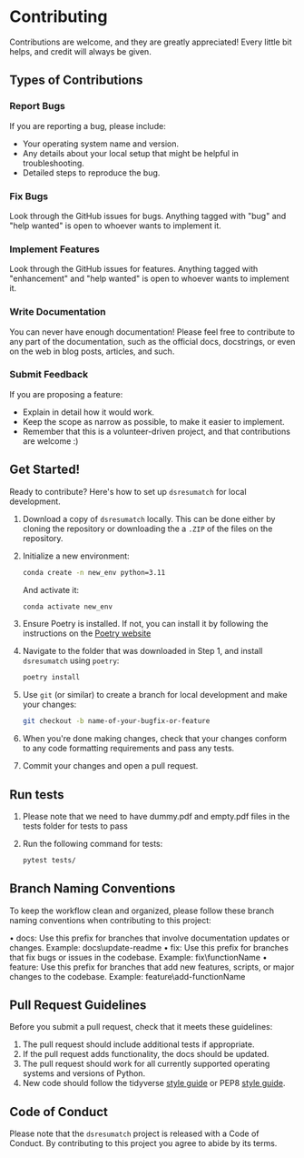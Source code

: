 # Contributing

Contributions are welcome, and they are greatly appreciated! Every little bit
helps, and credit will always be given.

## Types of Contributions

### Report Bugs

If you are reporting a bug, please include:

* Your operating system name and version.
* Any details about your local setup that might be helpful in troubleshooting.
* Detailed steps to reproduce the bug.

### Fix Bugs

Look through the GitHub issues for bugs. Anything tagged with "bug" and "help
wanted" is open to whoever wants to implement it.

### Implement Features

Look through the GitHub issues for features. Anything tagged with "enhancement"
and "help wanted" is open to whoever wants to implement it.

### Write Documentation

You can never have enough documentation! Please feel free to contribute to any
part of the documentation, such as the official docs, docstrings, or even
on the web in blog posts, articles, and such.

### Submit Feedback

If you are proposing a feature:

* Explain in detail how it would work.
* Keep the scope as narrow as possible, to make it easier to implement.
* Remember that this is a volunteer-driven project, and that contributions
  are welcome :)

## Get Started!

Ready to contribute? Here's how to set up `dsresumatch` for local development.

1. Download a copy of `dsresumatch` locally. This can be done either by cloning the repository or downloading the a `.ZIP` of the files on the repository.

2. Initialize a new environment:
    ```bash
    conda create -n new_env python=3.11
    ```

    And activate it:
    ```bash
    conda activate new_env
    ```

3. Ensure Poetry is installed. If not, you can install it by following the instructions on the [Poetry website](https://python-poetry.org/docs/)

4. Navigate to the folder that was downloaded in Step 1, and install `dsresumatch` using `poetry`:

    ```bash
    poetry install
    ```

5. Use `git` (or similar) to create a branch for local development and make your changes:

    ```bash
    git checkout -b name-of-your-bugfix-or-feature
    ```

6. When you're done making changes, check that your changes conform to any code formatting requirements and pass any tests.

7. Commit your changes and open a pull request.

## Run tests

1. Please note that we need to have dummy.pdf and empty.pdf files in the tests folder for tests to pass

2. Run the following command for tests: 

    ```bash
    pytest tests/
    ```
    
## Branch Naming Conventions

To keep the workflow clean and organized, please follow these branch naming conventions when contributing to this project:

 • docs\: Use this prefix for branches that involve documentation updates or changes.
        Example: docs\update-readme
 • fix\: Use this prefix for branches that fix bugs or issues in the codebase.
        Example: fix\functionName
 • feature\: Use this prefix for branches that add new features, scripts, or major changes to the codebase.
        Example: feature\add-functionName

## Pull Request Guidelines

Before you submit a pull request, check that it meets these guidelines:

1. The pull request should include additional tests if appropriate.
2. If the pull request adds functionality, the docs should be updated.
3. The pull request should work for all currently supported operating systems and versions of Python.
4. New code should follow the tidyverse [style guide](http://style.tidyverse.org) or PEP8 [style guide](https://www.python.org/dev/peps/pep-0008/).

## Code of Conduct

Please note that the `dsresumatch` project is released with a
Code of Conduct. By contributing to this project you agree to abide by its terms.
